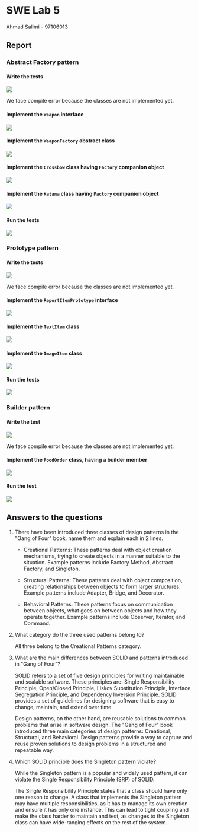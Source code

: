 # SWE Lab 5

Ahmad Salimi - 97106013

## Report

### Abstract Factory pattern

#### Write the tests

![](./screenshots/1-abstract-factory-tests.png)

We face compile error because the classes are not implemented yet.

#### Implement the `Weapon` interface

![](./screenshots/2-weapon.png)

#### Implement the `WeaponFactory` abstract class

![](./screenshots/3-weapon-factory.png)

#### Implement the `Crossbow` class having `Factory` companion object

![](./screenshots/4-crossbow.png)

#### Implement the `Katana` class having `Factory` companion object

![](./screenshots/5-katana.png)

#### Run the tests

![](./screenshots/6-abstract-factory-tests-passed.png)

### Prototype pattern

#### Write the tests

![](./screenshots/7-prototype-tests.png)

We face compile error because the classes are not implemented yet.

#### Implement the `ReportItemPrototype` interface

![](./screenshots/8-report-item-prototype.png)

#### Implement the `TextItem` class

![](./screenshots/9-text-item.png)

#### Implement the `ImageItem` class

![](./screenshots/10-image-item.png)

#### Run the tests

![](./screenshots/11-prototype-tests-passed.png)

### Builder pattern

#### Write the test

![](./screenshots/12-builder-test.png)

We face compile error because the classes are not implemented yet.

#### Implement the `FoodOrder` class, having a builder member

![](./screenshots/13-food-order.png)

#### Run the test

![](./screenshots/14-builder-test-passed.png)

## Answers to the questions

1. There have been introduced three classes of design patterns in the "Gang of Four" book. name them and explain each in 2 lines.

    - Creational Patterns: These patterns deal with object creation mechanisms, trying to create objects in a manner suitable to the situation. Example patterns include Factory Method, Abstract Factory, and Singleton.

    - Structural Patterns: These patterns deal with object composition, creating relationships between objects to form larger structures. Example patterns include Adapter, Bridge, and Decorator.

    - Behavioral Patterns: These patterns focus on communication between objects, what goes on between objects and how they operate together. Example patterns include Observer, Iterator, and Command.

1. What category do the three used patterns belong to?

    All three belong to the Creational Patterns category.

1. What are the main differences between SOLID and patterns introduced in "Gang of Four"?

    SOLID refers to a set of five design principles for writing maintainable and scalable software. These principles are: Single Responsibility Principle, Open/Closed Principle, Liskov Substitution Principle, Interface Segregation Principle, and Dependency Inversion Principle. SOLID provides a set of guidelines for designing software that is easy to change, maintain, and extend over time.

    Design patterns, on the other hand, are reusable solutions to common problems that arise in software design. The "Gang of Four" book introduced three main categories of design patterns: Creational, Structural, and Behavioral. Design patterns provide a way to capture and reuse proven solutions to design problems in a structured and repeatable way.

1. Which SOLID principle does the Singleton pattern violate?

    While the Singleton pattern is a popular and widely used pattern, it can violate the Single Responsibility Principle (SRP) of SOLID.

    The Single Responsibility Principle states that a class should have only one reason to change. A class that implements the Singleton pattern may have multiple responsibilities, as it has to manage its own creation and ensure it has only one instance. This can lead to tight coupling and make the class harder to maintain and test, as changes to the Singleton class can have wide-ranging effects on the rest of the system.
